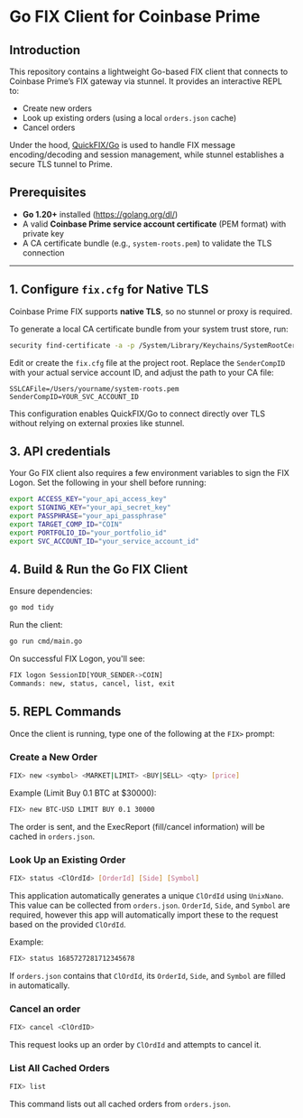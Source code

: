 # Go FIX Client for Coinbase Prime

## Introduction
This repository contains a lightweight Go-based FIX client that connects to Coinbase Prime’s FIX gateway via stunnel. It provides an interactive REPL to:
- Create new orders
- Look up existing orders (using a local `orders.json` cache)
- Cancel orders

Under the hood, [QuickFIX/Go](https://github.com/quickfixgo/quickfix) is used to handle FIX message encoding/decoding and session management, while stunnel establishes a secure TLS tunnel to Prime.

## Prerequisites
- **Go 1.20+** installed (https://golang.org/dl/)
- A valid **Coinbase Prime service account certificate** (PEM format) with private key
- A CA certificate bundle (e.g., `system-roots.pem`) to validate the TLS connection

---

## 1. Configure `fix.cfg` for Native TLS

Coinbase Prime FIX supports **native TLS**, so no stunnel or proxy is required.

To generate a local CA certificate bundle from your system trust store, run:

```bash
security find-certificate -a -p /System/Library/Keychains/SystemRootCertificates.keychain > ~/system-roots.pem
```

Edit or create the `fix.cfg` file at the project root. Replace the `SenderCompID` with your actual service account ID, and adjust the path to your CA file:

```
SSLCAFile=/Users/yourname/system-roots.pem
SenderCompID=YOUR_SVC_ACCOUNT_ID
```
This configuration enables QuickFIX/Go to connect directly over TLS without relying on external proxies like stunnel.

## 3. API credentials

Your Go FIX client also requires a few environment variables to sign the FIX Logon. Set the following in your shell before running:

```bash
export ACCESS_KEY="your_api_access_key"
export SIGNING_KEY="your_api_secret_key"
export PASSPHRASE="your_api_passphrase"
export TARGET_COMP_ID="COIN"
export PORTFOLIO_ID="your_portfolio_id"
export SVC_ACCOUNT_ID="your_service_account_id"
```

## 4. Build & Run the Go FIX Client

Ensure dependencies:

```bash
go mod tidy
```

Run the client:
```bash
go run cmd/main.go
```

On successful FIX Logon, you'll see:

```bash
FIX logon SessionID[YOUR_SENDER->COIN]
Commands: new, status, cancel, list, exit
```

## 5. REPL Commands

Once the client is running, type one of the following at the `FIX>` prompt:

### Create a New Order

```bash
FIX> new <symbol> <MARKET|LIMIT> <BUY|SELL> <qty> [price]
```

Example (Limit Buy 0.1 BTC at $30000):

```bash
FIX> new BTC-USD LIMIT BUY 0.1 30000
```

The order is sent, and the ExecReport (fill/cancel information) will be cached in `orders.json`.

### Look Up an Existing Order

```bash
FIX> status <ClOrdId> [OrderId] [Side] [Symbol]
```

This application automatically generates a unique `ClOrdId` using `UnixNano`. This value can be collected from `orders.json`. `OrderId`, `Side`, and `Symbol` are required, however this app will automatically import these to the request based on the provided `ClOrdId`. 

Example:

```bash
FIX> status 1685727281712345678
```
If `orders.json` contains that `ClOrdId`, its `OrderId`, `Side`, and `Symbol` are filled in automatically.

### Cancel an order

```bash
FIX> cancel <ClOrdID>
```

This request looks up an order by `ClOrdId` and attempts to cancel it.

### List All Cached Orders

```bash
FIX> list
```

This command lists out all cached orders from `orders.json`. 
